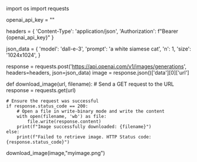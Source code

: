 import os
import requests

openai_api_key = ""


headers = {
    'Content-Type': 'application/json',
    'Authorization': f"Bearer {openai_api_key}"
}

json_data = {
    'model': 'dall-e-3',
    'prompt': 'a white siamese cat',
    'n': 1,
    'size': '1024x1024',
}

response = requests.post('https://api.openai.com/v1/images/generations', headers=headers, json=json_data)
image = response.json()['data'][0]['url']

def download_image(url, filename):
    # Send a GET request to the URL
    response = requests.get(url)
    
    # Ensure the request was successful
    if response.status_code == 200:
        # Open a file in write-binary mode and write the content
        with open(filename, 'wb') as file:
            file.write(response.content)
        print(f"Image successfully downloaded: {filename}")
    else:
        print(f"Failed to retrieve image. HTTP Status code: {response.status_code}")

download_image(image,"myimage.png")
